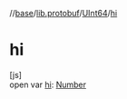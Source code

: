 //[base](../../../index.md)/[lib.protobuf](../index.md)/[UInt64](index.md)/[hi](hi.md)

# hi

[js]\
open var [hi](hi.md): [Number](https://kotlinlang.org/api/latest/jvm/stdlib/kotlin/-number/index.html)
